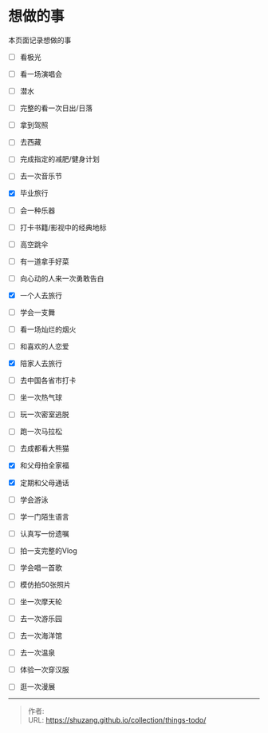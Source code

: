 # 想做的事


本页面记录想做的事

- [ ] 看极光
- [ ] 看一场演唱会
- [ ] 潜水
- [ ] 完整的看一次日出/日落
- [ ] 拿到驾照
- [ ] 去西藏
- [ ] 完成指定的减肥/健身计划
- [ ] 去一次音乐节
- [x] 毕业旅行
- [ ] 会一种乐器
- [ ] 打卡书籍/影视中的经典地标
- [ ] 高空跳伞
- [ ] 有一道拿手好菜
- [ ] 向心动的人来一次勇敢告白
- [x] 一个人去旅行
- [ ] 学会一支舞
- [ ] 看一场灿烂的烟火
- [ ] 和喜欢的人恋爱
- [x] 陪家人去旅行
- [ ] 去中国各省市打卡
- [ ] 坐一次热气球
- [ ] 玩一次密室逃脱
- [ ] 跑一次马拉松
- [ ] 去成都看大熊猫
- [x] 和父母拍全家福
- [x] 定期和父母通话
- [ ] 学会游泳
- [ ] 学一门陌生语言
- [ ] 认真写一份遗嘱
- [ ] 拍一支完整的Vlog
- [ ] 学会唱一首歌
- [ ] 模仿拍50张照片
- [ ] 坐一次摩天轮
- [ ] 去一次游乐园
- [ ] 去一次海洋馆
- [ ] 去一次温泉
- [ ] 体验一次穿汉服
- [ ] 逛一次漫展



---

> 作者:   
> URL: https://shuzang.github.io/collection/things-todo/  

